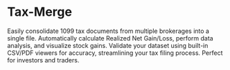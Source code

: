 # Tax-Merge
Easily consolidate 1099 tax documents from multiple brokerages into a single file. Automatically calculate Realized Net Gain/Loss, perform data analysis, and visualize stock gains. Validate your dataset using built-in CSV/PDF viewers for accuracy, streamlining your tax filing process. Perfect for investors and traders.
